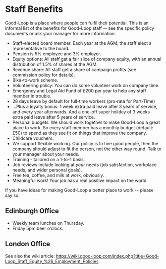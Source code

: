 
# Staff Benefits

Good-Loop is a place where people can fulfil their potential. 
This is an informal list of the benefits for Good-Loop staff -- see the specific policy documents or ask 
your manager for more information.

 - Staff-elected board member. Each year at the AGM, the staff elect a representative to the board.
 - Pension is 5% employee and 3% employer.
 - Equity options: All staff get a fair slice of company equity, with an annual distribution of 1.5% of shares at the AGM.
 - Revenue share: All staff get a share of campaign profits (see commission policy for details).
 - Bike-to-work scheme.
 - Volunteering policy: You can do some volunteer work on company time.
 - Emergency and Legal Aid Fund of £200 per year to help any staff member in trouble.
 - 28 days leave by default for full-time workers (pro-rata for Part-Time)
 - ...Plus a loyalty bonus: 1 week extra paid leave after 3 years of service, and every year afterwards. 
 And a one-off super holiday of 3 weeks extra paid leave after 5 years of service.
 - Personal budgets: We should work together to make Good-Loop a great place to work.
 So every staff member has a monthly budget (default: £50) to spend as they see fit on things that improve the company.
 - Childcare vouchers.
 - We support flexible working. Our policy is to hire good people, 
 then the company should adjust to fit the person, not the other way round. 
 Talk to your manager about your needs.
 - Training - tailored on a 1-to-1 basis.
 - Job reviews include looking at *your* needs (job satisfaction, workplace needs, and wider personal goals).
 - Free tea, coffee, and milk at work, obviously.
 - Meaningful work! Your job has a real positive impact on the world.

If you have ideas for making Good-Loop a better place to work -- please say so.

## Edinburgh Office

 - Weekly team lunches on Thursday.
 - Friday 5pm beer o'clock.

## London Office

See also the wiki article: <https://wiki.good-loop.com/index.php?title=Good-Loop_Staff_Equity_%26_Employment_Policies>
